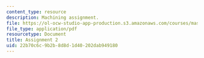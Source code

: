 ```yaml
---
content_type: resource
description: Machining assignment.
file: https://ol-ocw-studio-app-production.s3.amazonaws.com/courses/mas-863-how-to-make-almost-anything-fall-2002/22b70c6c9b2b8d8d1d40202dab949180_assignment2.pdf
file_type: application/pdf
resourcetype: Document
title: Assignment 2
uid: 22b70c6c-9b2b-8d8d-1d40-202dab949180
---
```

